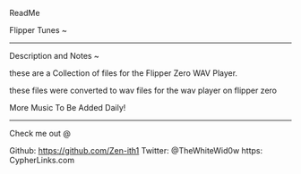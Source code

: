 
ReadMe


Flipper Tunes ~

___________________________________________________________________________________________


Description and Notes ~ 


these are a Collection of files for the Flipper Zero WAV Player.

these files were converted to wav files for the wav player on flipper zero 

More Music To Be Added Daily!


___________________________________________________________________________________________


Check me out @

Github: https://github.com/Zen-ith1
Twitter: @TheWhiteWid0w
https: CypherLinks.com




